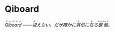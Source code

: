 # Qiboard

*<ruby>Qiboard<rp>（</rp><rt>チーボード</rt><rp>）</rp></ruby> ───<ruby>視<rp>（</rp><rt>み</rt><rp>）</rp></ruby>えない。だが確かに<ruby>其処<rp>（</rp><rt>そこ</rt><rp>）</rp></ruby>に<ruby>在<rp>（</rp><rt>あ</rt><rp>）</rp></ruby>る<ruby>鍵盤<rp>（</rp><rt>キーボード</rt><rp>）</rp></ruby>。*
